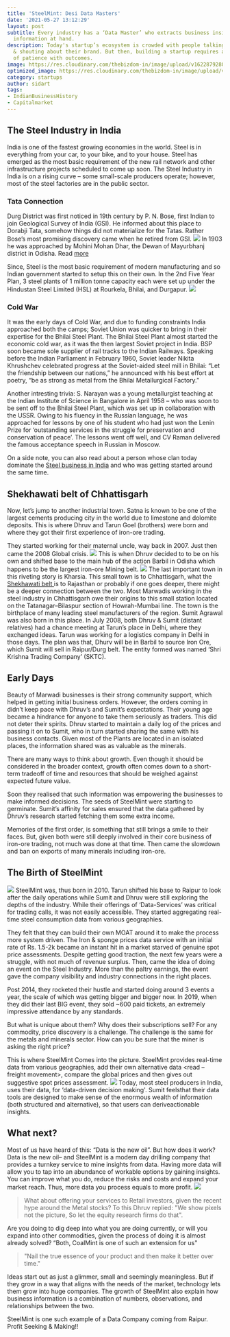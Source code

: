```yaml
---
title: 'SteelMint: Desi Data Masters'
date: '2021-05-27 13:12:29'
layout: post
subtitle: Every industry has a ‘Data Master’ who extracts business insights from the
  information at hand.
description: Today's startup’s ecosystem is crowded with people talking, screaming
  & shouting about their brand. But then, building a startup requires an immense amount
  of patience with outcomes.
image: https://res.cloudinary.com/thebizdom-in/image/upload/v1622879280/steelmint_pa2wd1.png
optimized_image: https://res.cloudinary.com/thebizdom-in/image/upload/v1622879280/steelmint_pa2wd1.png
category: startups
author: sidart
tags:
- IndianBusinessHistory
- Capitalmarket
---
```


## The Steel Industry in India
India is one of the fastest growing economies in the world. Steel is in everything from your car, to your bike, and to your house. Steel has emerged as the most basic requirement of the new rail network and other infrastructure projects scheduled to come up soon.
The Steel Industry in India is on a rising curve – some small-scale producers operate; however, most of the steel factories are in the public sector. 

### Tata Connection
Durg District was first noticed in 19th century by P. N. Bose, first Indian to join Geological Survey of India (GSI). He informed about this place to Dorabji Tata, somehow things did not materialize for the Tatas. Rather Bose’s most promising discovery came when he retired from GSI.
![](https://res.cloudinary.com/thebizdom-in/image/upload/v1622879636/ST1_pkk1zj.png)
In 1903 he was approached by Mohini Mohan Dhar, the Dewan of Mayurbhanj district in Odisha. Read [more](https://twitter.com/sidart_misra/status/1251164634607833088)

Since, Steel is the most basic requirement of modern manufacturing and so Indian government started to setup this on their own. In the 2nd Five Year Plan, 3 steel plants of 1 million tonne capacity each were set up under the Hindustan Steel Limited (HSL) at Rourkela, Bhilai, and Durgapur.
![](https://res.cloudinary.com/thebizdom-in/image/upload/v1622879631/ST2_x4qivo.jpg)

### Cold War
It was the early days of Cold War, and due to funding constraints India approached both the camps; Soviet Union was quicker to bring in their expertise for the Bhilai Steel Plant. 
The Bhilai Steel Plant almost started the economic cold war, as it was the then largest Soviet project in India.
BSP soon became sole supplier of rail tracks to the Indian Railways.
Speaking before the Indian Parliament in February 1960, Soviet leader Nikita Khrushchev celebrated progress at the Soviet-aided steel mill in Bhilai: “Let the friendship between our nations,” he announced with his best effort at poetry, “be as strong as metal from the Bhilai Metallurgical Factory.” 

Another intresting trivia:
S. Narayan was a young metallurgist teaching at the Indian Institute of Science in Bangalore in April 1958 – who was soon to be sent off to the Bhilai Steel Plant, which was set up in collaboration with the USSR.
Owing to his fluency in the Russian language, he was approached for lessons by one of his student who had just won the Lenin Prize for ‘outstanding services in the struggle for preservation and conservation of peace’. The lessons went off well, and CV Raman delivered the famous acceptance speech in Russian in Moscow.

On a side note, you can also read about a person whose clan today dominate the [Steel business in India](https://www.thebizdom.in/how-jindals-mastered-steel/) and who was getting started around the same time.
## Shekhawati belt of Chhattisgarh
Now, let’s jump to another industrial town. Satna is known to be one of the largest cements producing city in the world due to limestone and dolomite deposits. This is where Dhruv and Tarun Goel (brothers) were born and where they got their first experience of iron-ore trading.

They started working for their maternal uncle, way back in 2007. Just then came the 2008 Global crisis. 
![](https://res.cloudinary.com/thebizdom-in/image/upload/v1622879630/ST3_gszcnt.jpg)
This is when Dhruv decided to to be on his own and shifted base to the main hub of the action Barbil in Odisha which happens to be the largest iron-ore Mining belt.
![](https://res.cloudinary.com/thebizdom-in/image/upload/v1622879629/St5_tslkv7.jpg)
The last important town in this riveting story is Kharsia. This small town is to Chhattisgarh, what the [Shekhawati belt ](https://www.thebizdom.in/shekhawati-region-hub-of-army-traders/)is to Rajasthan or probably if one goes deeper, there might be a deeper connection between the two. Most Marwadis working in the steel industry in Chhattisgarh owe their origins to this small station located on the Tatanagar–Bilaspur section of Howrah-Mumbai line. The town is the birthplace of many leading steel manufacturers of the region. Sumit Agrawal was also born in this place. In July 2008, both Dhruv & Sumit (distant relatives) had a chance meeting at Tarun’s place in Delhi, where they exchanged ideas. Tarun was working for a logistics company in Delhi in those days. The plan was that, Dhurv will be in Barbil to source Iron Ore, which Sumit will sell in Raipur/Durg belt. The entity formed was named ‘Shri Krishna Trading Company’ (SKTC).

## Early Days
Beauty of Marwadi businesses is their strong community support, which helped in getting initial business orders. However, the orders coming in didn’t keep pace with Dhruv’s and Sumit’s expectations. Their young age became a hindrance for anyone to take them seriously as traders.
This did not deter their spirits. Dhruv started to maintain a daily log of the prices and passing it on to Sumit, who in turn started sharing the same with his business contacts. Given most of the Plants are located in an isolated places, the information shared was as valuable as the minerals.

There are many ways to think about growth. Even though it should be considered in the broader context, growth often comes down to a short-term tradeoff of time and resources that should be weighed against expected future value. 

Soon they realised that such information was empowering the businesses to make informed decisions. The seeds of SteelMint were starting to germinate. Sumit’s affinity for sales ensured that the data gathered by Dhruv’s research started fetching them some extra income.

Memories of the first order, is something that still brings a smile to their faces. But, given both were still deeply involved in their core business of iron-ore trading, not much was done at that time. Then came the slowdown and ban on exports of many minerals including iron-ore.

## The Birth of SteelMint
![](https://res.cloudinary.com/thebizdom-in/image/upload/v1622879635/St6_tepeil.jpg)
SteelMint was, thus born in 2010. Tarun shifted his base to Raipur to look after the daily operations while Sumit and Dhruv were still exploring the depths of the industry. While their offerings of ‘Data-Services’ was critical for trading calls, it was not easily accessible. They started aggregating real-time steel consumption data from various geographies.

They felt that they can build their own MOAT around it to make the process more system driven. The Iron & sponge prices data service with an initial rate of Rs. 1.5-2k became an instant hit in a market starved of genuine spot price assessments.
Despite getting good traction, the next few years were a struggle, with not much  of revenue surplus. Then, came the idea of doing an event on the Steel Industry. More than the paltry earnings, the event gave the company visibility and industry connections in the right places.

Post 2014, they rocketed their hustle and started doing around 3 events a year, the scale of which was getting bigger and bigger now. In 2019, when they did their last BIG event, they sold ~600 paid tickets, an extremely impressive attendance by any standards.

But what is unique about them? Why does their subscriptions sell? For any commodity, price discovery is a challenge. The challenge is the same for the metals and minerals sector. How can you be sure that the miner is asking the right price?

This is where SteelMint Comes into the picture. SteelMint provides real-time data from various geographies, add their own alternative data <read – freight movement>, compare the global prices and then gives out suggestive spot prices assessment.
![](https://res.cloudinary.com/thebizdom-in/image/upload/v1622879637/St8_i7a91i.jpg)
Today, most steel producers in India, uses their data, for ‘data-driven decision making'. Sumit feelsthat their data tools are designed to make sense of the enormous wealth of information (both structured and alternative), so that users can deriveactionable insights.

## What next?
Most of us have heard of this: “Data is the new oil”. But how does it work? 
Data is the new oil– and SteelMint is a modern day drilling company that provides a turnkey service to mine insights from data.
Having more data will allow you to tap into an abundance of workable options by gaining insights. You can improve what you do, reduce the risks and costs and expand your market reach. Thus, more data you process equals to more profit.
![](https://res.cloudinary.com/thebizdom-in/image/upload/v1622879634/st9_gzmd4b.jpg)
> What about offering your services to Retail investors, given the recent hype around the Metal stocks? To this Dhruv replied: "We show pixels not the picture, So let the equity research firms do that".

Are you doing to dig deep  into what you are doing currently, or will you expand into other commodities, given the process of doing it is almost already solved?  “Both, CoalMint is one of such an extension for us"
> "Nail the true essence of your product and then make it better over time."

Ideas start out as just a glimmer, small and seemingly meaningless.  But if they grow in a way that aligns with the needs of the market, technology lets them grow into huge companies. 
The growth of SteelMint also explain how business information is a combination of numbers, observations, and relationships between the two.

SteelMint is one such example of a Data Company coming from Raipur. 
Profit Seeking & Making!!
